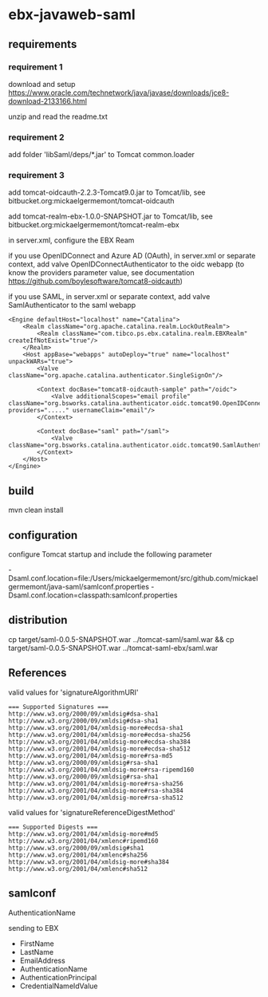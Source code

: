 # ebx-javaweb-saml

## requirements

### requirement 1

download and setup https://www.oracle.com/technetwork/java/javase/downloads/jce8-download-2133166.html

unzip and read the readme.txt

### requirement 2

add folder 'libSaml/deps/*.jar' to Tomcat common.loader

### requirement 3

add tomcat-oidcauth-2.2.3-Tomcat9.0.jar to Tomcat/lib, see bitbucket.org:mickaelgermemont/tomcat-oidcauth

add tomcat-realm-ebx-1.0.0-SNAPSHOT.jar to Tomcat/lib, see bitbucket.org:mickaelgermemont/tomcat-realm-ebx

in server.xml, configure the EBX Ream

if you use OpenIDConnect and Azure AD (OAuth), in server.xml or separate context, add valve OpenIDConnectAuthenticator to the oidc webapp (to know the providers parameter value, see documentation https://github.com/boylesoftware/tomcat8-oidcauth)

if you use SAML, in server.xml or separate context, add valve SamlAuthenticator to the saml webapp

```
<Engine defaultHost="localhost" name="Catalina">
	<Realm className="org.apache.catalina.realm.LockOutRealm">
		<Realm className="com.tibco.ps.ebx.catalina.realm.EBXRealm" createIfNotExist="true"/>
	</Realm>
	<Host appBase="webapps" autoDeploy="true" name="localhost" unpackWARs="true">
		<Valve className="org.apache.catalina.authenticator.SingleSignOn"/>
		
		<Context docBase="tomcat8-oidcauth-sample" path="/oidc">
			<Valve additionalScopes="email profile" className="org.bsworks.catalina.authenticator.oidc.tomcat90.OpenIDConnectAuthenticator" providers="....." usernameClaim="email"/>
		</Context>
	
		<Context docBase="saml" path="/saml">
			<Valve className="org.bsworks.catalina.authenticator.oidc.tomcat90.SamlAuthenticator"/>
		</Context>
	</Host>
</Engine>
```

## build

mvn clean install

## configuration

configure Tomcat startup and include the following parameter

-Dsaml.conf.location=file:/Users/mickaelgermemont/src/github.com/mickaelgermemont/java-saml/samlconf.properties
-Dsaml.conf.location=classpath:samlconf.properties

<Connector SSLEnabled="true" clientAuth="false" keystoreFile="${keystore.location}" keystorePass="ebx tomcat password" maxThreads="150" port="8443" protocol="org.apache.coyote.http11.Http11NioProtocol" scheme="https" secure="true" sslProtocol="TLS"/>

## distribution

cp target/saml-0.0.5-SNAPSHOT.war ../tomcat-saml/saml.war && cp target/saml-0.0.5-SNAPSHOT.war ../tomcat-saml-ebx/saml.war

## References

valid values for 'signatureAlgorithmURI'

```
=== Supported Signatures ===
http://www.w3.org/2000/09/xmldsig#dsa-sha1
http://www.w3.org/2000/09/xmldsig#dsa-sha1
http://www.w3.org/2001/04/xmldsig-more#ecdsa-sha1
http://www.w3.org/2001/04/xmldsig-more#ecdsa-sha256
http://www.w3.org/2001/04/xmldsig-more#ecdsa-sha384
http://www.w3.org/2001/04/xmldsig-more#ecdsa-sha512
http://www.w3.org/2001/04/xmldsig-more#rsa-md5
http://www.w3.org/2000/09/xmldsig#rsa-sha1
http://www.w3.org/2001/04/xmldsig-more#rsa-ripemd160
http://www.w3.org/2000/09/xmldsig#rsa-sha1
http://www.w3.org/2001/04/xmldsig-more#rsa-sha256
http://www.w3.org/2001/04/xmldsig-more#rsa-sha384
http://www.w3.org/2001/04/xmldsig-more#rsa-sha512
```

valid values for 'signatureReferenceDigestMethod'

```
=== Supported Digests ===
http://www.w3.org/2001/04/xmldsig-more#md5
http://www.w3.org/2001/04/xmlenc#ripemd160
http://www.w3.org/2000/09/xmldsig#sha1
http://www.w3.org/2001/04/xmlenc#sha256
http://www.w3.org/2001/04/xmldsig-more#sha384
http://www.w3.org/2001/04/xmlenc#sha512
```

## samlconf

AuthenticationName

sending to EBX
- FirstName
- LastName
- EmailAddress
- AuthenticationName
- AuthenticationPrincipal
- CredentialNameIdValue
